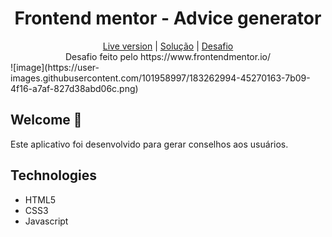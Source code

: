 <h1 align="center">Frontend mentor - Advice generator</h1> 

<div align="center"><a href="https://leubomfim.github.io/advice-generator-app//">Live version</a>  |  <a href="https://www.frontendmentor.io/solutions/advicegenerator-eyVxj5O_pE">Solução</a>  |  <a href="https://www.frontendmentor.io/challenges/advice-generator-app-QdUG-13db">Desafio</a> <br>Desafio feito pelo https://www.frontendmentor.io/</div>
![image](https://user-images.githubusercontent.com/101958997/183262994-45270163-7b09-4f16-a7af-827d38abd06c.png)

  
## Welcome :heartbeat:
Este aplicativo foi desenvolvido para gerar conselhos aos usuários.

## Technologies
- HTML5
- CSS3
- Javascript
